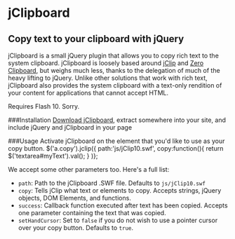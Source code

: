jClipboard
==========
Copy text to your clipboard with jQuery
---------------------------------------

jClipboard is a small jQuery plugin that allows you to copy rich text to the system clipboard.  jClipboard is loosely based around [jClip](http://www.steamdev.com/zclip/) and [Zero Clipboard](http://www.steamdev.com/zclip/), but weighs much less, thanks to the delegation of much of the heavy lifting to jQuery.  Unlike other solutions that work with rich text, jClipboard also provides the system clipboard with a text-only rendition of your content for applications that cannot accept HTML.

Requires Flash 10.  Sorry.


###Installation
[Download jClipboard](https://github.com/schmod/jClipboard/tarball/master), extract somewhere into your site, and include jQuery and jClipboard in your page
	<script type="text/javascript" src="http://ajax.googleapis.com/ajax/libs/jquery/1.7.1/jquery.min.js"></script>
	<script type="text/javascript" src="jquery.zclip.js"></script>

###Usage
Activate jClipboard on the element that you'd like to use as your copy button.
	$('a.copy').jclip({
		path:'js/jClip10.swf',
		copy:function(){
			return $('textarea#myText').val();
		}
	)};

We accept some other parameters too.  Here's a full list:
*   `path`: Path to the jClipboard .SWF file.  Defaults to `js/jClip10.swf`
*   `copy`: Tells jClip what text or elements to copy.  Accepts strings, jQuery objects, DOM Elements, and functions.
*   `success`: Callback function executed after text has been copied.  Accepts one parameter containing the text that was copied.
*   `setHandCursor`: Set to `false` if you do not wish to use a pointer cursor over your copy button.  Defaults to `true`.